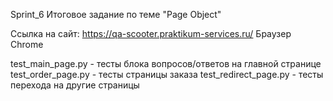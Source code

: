 Sprint_6
Итоговое задание по теме "Page Object"

Ссылка на сайт: https://qa-scooter.praktikum-services.ru/ 
Браузер Chrome

test_main_page.py - тесты блока вопросов/ответов на главной странице
test_order_page.py - тесты страницы заказа
test_redirect_page.py - тесты перехода на другие страницы



